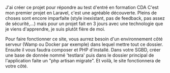 J'ai créer ce projet pour répondre au test d'entré en formation CDA
C'est mon premier projet en Laravel, c'est une agréable découverte.
Pleins de choses sont encore imparfaite (style inexistant, pas de feedback, pas assez de sécurité,...) mais pour un projet fait en 3 jours avec une technologie que je viens d'apprendre, je suis plutôt fière de moi.

Pour faire fonctionner ce site, vous aurrez besoin d'un environnement côté serveur (Wamp ou Docker par exemple) dans lequel mettre tout ce dossier. Ensuite il vous faudra composer et PHP d'installé. Dans votre SGBD, créer une base de donnée nommé 'testlara' puis dans le dossier principal de l'application faite un "php artisan migrate". Et voilà, le site fonctionnera de votre côté.
